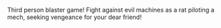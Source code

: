 Third person blaster game! Fight against evil machines as a rat piloting a mech, seeking vengeance for your dear friend!

